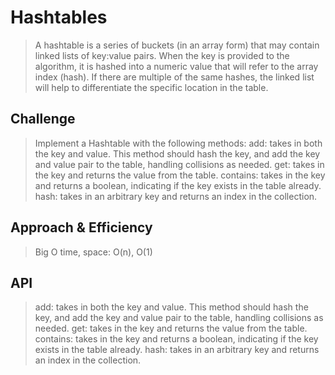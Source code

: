 # Hashtables

> A hashtable is a series of buckets (in an array form) that may contain linked lists of key:value pairs. When the key is provided to the algorithm, it is hashed into a numeric value that will refer to the array index (hash). If there are multiple of the same hashes, the linked list will help to differentiate the specific location in the table.

## Challenge

> Implement a Hashtable with the following methods:
> add: takes in both the key and value. This method should hash the key, and add the key and value pair to the table, handling collisions as needed.
> get: takes in the key and returns the value from the table.
> contains: takes in the key and returns a boolean, indicating if the key exists in the table already.
> hash: takes in an arbitrary key and returns an index in the collection.

## Approach & Efficiency

> Big O time, space: O(n), O(1)

## API

> add: takes in both the key and value. This method should hash the key, and add the key and value pair to the table, handling collisions as needed.
> get: takes in the key and returns the value from the table.
> contains: takes in the key and returns a boolean, indicating if the key exists in the table already.
> hash: takes in an arbitrary key and returns an index in the collection.